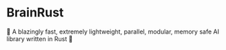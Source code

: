 # BrainRust

🚀  A blazingly fast, extremely lightweight, parallel, modular, memory safe AI library written in Rust 🚀
